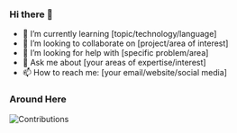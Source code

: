 ### Hi there 👋

- 🌱 I’m currently learning [topic/technology/language]
- 👯 I’m looking to collaborate on [project/area of interest]
- 🤔 I’m looking for help with [specific problem/area]
- 💬 Ask me about [your areas of expertise/interest]
- 📫 How to reach me: [your email/website/social media]

### Around Here
![Contributions](https://github-readme-stats.vercel.app/api?username=a95128&show_icons=true&hide=contribs,prs&cache_seconds=86400&theme=cobalt)

